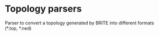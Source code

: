# Topology parsers
Parser to convert a topology generated by BRITE into different formats (*.top, *.ned)

